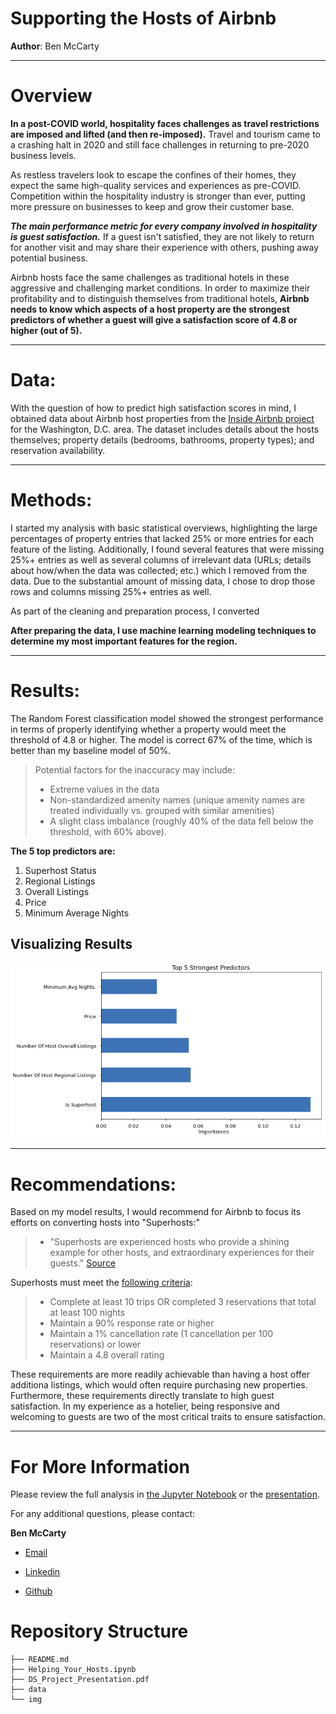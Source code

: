 # Supporting the Hosts of Airbnb

**Author**: Ben McCarty

---

# **Overview**

**In a post-COVID world, hospitality faces challenges as travel restrictions are imposed and lifted (and then re-imposed).** Travel and tourism came to a crashing halt in 2020 and still face challenges in returning to pre-2020 business levels.

As restless travelers look to escape the confines of their homes, they expect the same high-quality services and experiences as pre-COVID. Competition within the hospitality industry is stronger than ever, putting more pressure on businesses to keep and grow their customer base.

***The main performance metric for every company involved in hospitality is guest satisfaction.*** If a guest isn't satisfied, they are not likely to return for another visit and may share their experience with others, pushing away potential business.

Airbnb hosts face the same challenges as traditional hotels in these aggressive and challenging market conditions. In order to maximize their profitability and to distinguish themselves from traditional hotels, **Airbnb needs to know which aspects of a host property are the strongest predictors of whether a guest will give a satisfaction score of 4.8 or higher (out of 5).**

---

# **Data:**

With the question of how to predict high satisfaction scores in mind, I obtained data about Airbnb host properties from the [Inside Airbnb project](http://insideairbnb.com/get-the-data.html#:~:text=Washington%2C%20D.C.%2C%20District%20of%20Columbia%2C%20United%20States) for the Washington, D.C. area. The dataset includes details about the hosts themselves; property details (bedrooms, bathrooms, property types); and reservation availability.

---

# **Methods:**

I started my analysis with basic statistical overviews, highlighting the large percentages of property entries that lacked 25% or more entries for each feature of the listing. Additionally, I found several features that were missing 25%+ entries as well as several columns of irrelevant data (URLs; details about how/when the data was collected; etc.) which I removed from the data. Due to the substantial amount of missing data, I chose to drop those rows and columns missing 25%+ entries as well.

As part of the cleaning and preparation process, I converted 


**After preparing the data, I use machine learning modeling techniques to determine my most important features for the region.**

---

# **Results:**

The Random Forest classification model showed the strongest performance in terms of properly identifying whether a property would meet the threshold of 4.8 or higher. The model is correct 67% of the time, which is better than my baseline model of 50%.

> Potential factors for the inaccuracy may include:
>* Extreme values in the data
>* Non-standardized amenity names (unique amenity names are treated individually vs. grouped with similar amenities)
>* A slight class imbalance (roughly 40% of the data fell below the threshold, with 60% above).

**The 5 top predictors are:**

1. Superhost Status
2. Regional Listings
3. Overall Listings
4. Price
5. Minimum Average Nights


## Visualizing Results

![visual_1](./img/results.png)

---

# **Recommendations:**

Based on my model results, I would recommend for Airbnb to focus its efforts on converting hosts into "Superhosts:"

>* "Superhosts are experienced hosts who provide a shining example for other hosts, and extraordinary experiences for their guests." [Source](https://www.airbnb.com/help/article/828/what-is-a-superhost)

Superhosts must meet the [following criteria](https://www.airbnb.com/help/article/829/how-do-i-become-a-superhost#:~:text=Earning%20Superhost%20status-,Superhost%20requirements,-Completed%20at%20least):
>* Complete at least 10 trips OR completed 3 reservations that total at least 100 nights
>* Maintain a 90% response rate or higher
>* Maintain a 1% cancellation rate (1 cancellation per 100 reservations) or lower
>* Maintain a 4.8 overall rating 

These requirements are more readily achievable than having a host offer additiona listings, which would often require purchasing new properties. Furthermore, these requirements directly translate to high guest satisfaction. In my experience as a hotelier, being responsive and welcoming to guests are two of the most critical traits to ensure satisfaction. 

---

# **For More Information**

Please review the full analysis in [the Jupyter Notebook](./Helping_Your_Hosts.ipynb) or the [presentation](./Helping_Your_Hosts.pdf).

For any additional questions, please contact:

**Ben McCarty**

* [Email](mailto:bmccarty505@gmail.com)

* [Linkedin](www.linkedin.com/in/bmccarty505)

* [Github](https://github.com/BenJMcCarty)

# Repository Structure

```
├── README.md                           
├── Helping_Your_Hosts.ipynb
├── DS_Project_Presentation.pdf
├── data
└── img
```
